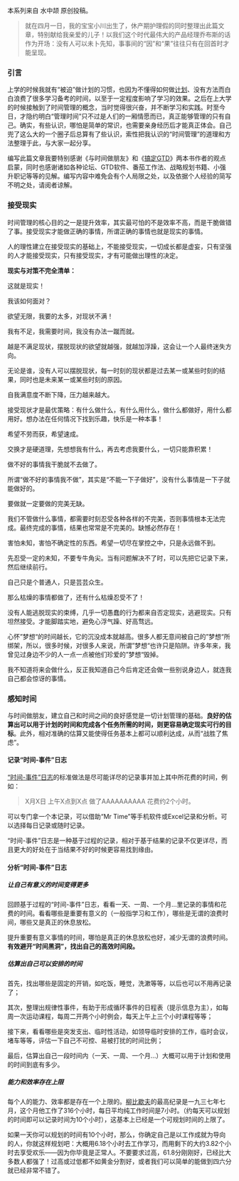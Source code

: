 本系列来自 水中颉 原创投稿。

> 就在四月一日，我的宝宝小川出生了，休产期护理假的同时整理出此篇文章，特别献给我亲爱的儿子！以我们这个时代最伟大的产品经理乔布斯的话作为开场：没有人可以未卜先知，事事间的“因”和“果”往往只有在回首时才能呈现。

### 引言

上学的时候我就有“被迫”做计划的习惯，也因为不懂得如何做[计划](https://www.mifengtd.cn/articles/how-to-plan-for-study.html "如何制定学习计划")、没有方法而白白浪费了很多学习备考的时间，以至于一定程度影响了学习的效果。之后在上大学的时候接触到了时间管理的概念，当时觉得很兴奋，并不断学习和实践。时至今日，才隐约明白“管理时间”只不过是人们的一厢情愿而已，真正能够管理的只有自己。确实，有些认识，哪怕是简单的常识，也需要亲身经历后才能真正体会。自己兜了这么大的一个圈子后总算有了些认识，索性把我认识的“时间管理”的道理和方法整理于此，与大家一起分享。

编写此篇文章我要特别感谢《与时间做朋友》和《[搞定GTD](https://www.mifengtd.cn/articles/getting_things_done_cn_download.html "Getting Things Done中文版下载：《尽管去做——无压工作的艺术》")》两本书作者的观点启蒙，同时也感谢诸如各种论坛、GTD软件、番茄工作法、战略规划书籍、小强升职记等等的见解。编写内容中难免会有个人局限之处，以及依据个人经验的简写不明之处，请阅者谅解。

### 接受现实

时间管理的核心目的之一是提升效率，其实最可怕的不是效率不高，而是干脆做错了事。接受现实才能做正确的事情，所谓正确的事情也就是现实的事情。

人的理性建立在接受现实的基础上，不能接受现实，一切成长都是虚妄，只有坚强的人才能接受现实，只有接受现实，才有可能做出理性的决定。

**现实与对策不完全清单：**

这就是现实！

我该如何面对？

欲望无限，我要的太多，对现状不满！

我有不足，我需要时间，我没有办法一蹴而就。

越是不满足现状，摆脱现状的欲望就越强，就越加浮躁，这会让一个人最终迷失方向。

无论是谁，没有人可以摆脱现状，每一时刻的现状都是过去某一或某些时刻的结果，同时也是未来某一或某些时刻的原因。

自我满意度不断下降，压力越来越大。

接受现状才是最优策略：有什么做什么，有什么用什么，做什么都做好，用什么都用好。想办法在任何情况下找到乐趣，快乐是一种本事！

希望不劳而获，希望速成。

交换才是硬道理，先想想我有什么，再去考虑我要什么，一切只能靠积累！

做不好的事情我干脆就不去做了。

所谓“做不好的事情我不做”，其实是“不能一下子做好”，没有什么事情是一下子就能做好的。

要做就一定要做的完美无缺。

我们不管做什么事情，都需要时刻忍受各种各样的不完美，否则事情根本无法完成。最终完成的事情，结果也常常是不完美的。缺憾必然存在！

害怕未知，害怕不确定性的东西。希望一切尽在掌控之中，只是永远做不到。

先忍受一定的未知，不要专牛角尖。当有问题解决不了时，可以先把它记录下来，然后继续前行。

自己只是个普通人，只是芸芸众生。

那么枯燥的事情都做了，还有什么枯燥忍受不了！

没有人能逃脱现实的束缚，几乎一切愚蠢的行为都来自否定现实，逃避现实。只有坦然接受。才能脚踏实地，避免心浮气躁、好高骛远。

心怀”梦想“的时间越长，它的沉没成本就越高。很多人都无意间被自己的”梦想“所绑架，所以，很多时候，对很多人来说，所谓”梦想“也许只是陷阱。许多年来，我曾见过身边不少的人一点一点被他们珍爱的”梦想“毁掉。

我不知道将来会做什么，反正我知道自己今后肯定还会做一些别说身边人，就连我自己都会惊讶的事情。

### 感知时间

与时间做朋友，建立自己和时间之间的良好感觉是一切计划管理的基础。**良好的估算出可以用于计划的时间和完成各个任务所需的时间，则更容易确定现实可行的目标**。此外，相对准确的估算又能使得任务基本上都可以顺利达成，从而“战胜了焦虑”。

#### 记录“时间-事件”日志

[“时间-事件”日志](https://www.mifengtd.cn/articles/lyubishchev-time-management-intro.html "什么是柳比歇夫的时间事件记录法")的标准做法是尽可能详尽的记录事并加上其中所花费的时间，例如：

> X月X日 上午X点到X点 做了AAAAAAAAAA 花费约2个小时。

可以专门拿一个本记录，可以借助“Mr Time”等手机软件或Excel记录和分析。可以选择每日记录或随时记录。

“时间-事件”日志是一种基于过程的记录，相对于基于结果的记录不仅更详尽，而且更大的好处在于当结果不好的时候更容易找到缘由。

#### 分析“时间-事件”日志

##### 让自己有意义的时间变得更多

回顾基于过程的“时间-事件”日志，看看一天、一周、一个月…里记录的事情和花费的时间。看看哪些是重要有意义的（一般指学习和工作），哪些是无谓的浪费时间，哪些又是真正的休息放松。

提升重要有意义事情的时间，哪怕是真正的休息放松也好，减少无谓的浪费时间。**有效避开“时间黑洞”，找出自己的高效时间段。**

##### 估算出自己可以安排的时间

首先，找出哪些是固定的开销，如吃饭，睡觉，洗漱等等，以后也可以不用再记录了；

其次，整理出规律性事件，有助于形成循环事件的日程表（提示信息为主），如每周一次运动课程，每周二开两个小时例会，每天上午上三个小时课程等等；

接下来，看看哪些是突发支出、临时性活动，如领导临时安排的工作，临时会议，堵车等等，评估一下自己不可控、易被打扰的时间比例；

最后，估算出自己一段时间内（一天、一周、一个月…）大概可以用于计划和使用的时间到底有多少。

##### 能力和效率存在上限

每个人的能力、效率都是存在一个上限的。[柳比歇夫](https://www.mifengtd.cn/articles/lyubishchev-time-management-reflection.html "《奇特的一生》读后感——透过个人综合管理系统角度解读柳比歇夫")的最高纪录是一九三七年七月，这个月他工作了316个小时，每日平均纯工作时间是7小时。（约每天可以规划的时间即可以记录时间为10个小时），这基本上已经是一个可规划时间的上限了。

如果一天你可以规划的时间有10个小时，那么，你确定自己是以工作成就为导向的人，你就这样规划吧：大概用6.18个小时去工作学习，而用剩下的大约3.82个小时去享受欢乐——因为你毕竟是正常人。不要要求过高，61.8分刚刚好，已经比大多数人都强了！过高或过低都不如黄金分割好，或者我们可以简单的能做到四六分就已经非常不错了。